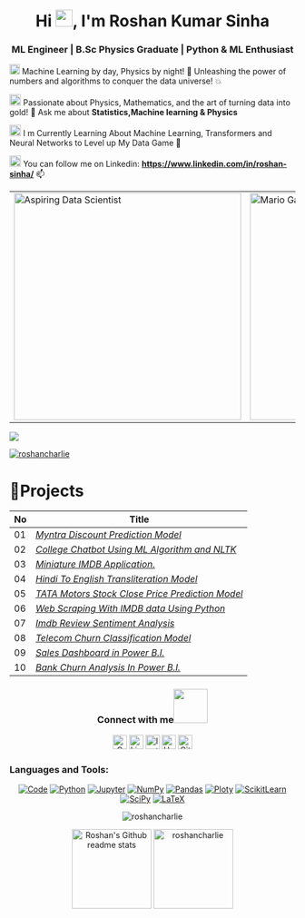 <h1 align="center">Hi <img src="https://github.com/TheDudeThatCode/TheDudeThatCode/blob/master/Assets/Mario_Hello_Big.gif" width="30px">, I'm Roshan Kumar Sinha</h1> 
<h3 align="center"> ML Engineer | B.Sc Physics Graduate | Python & ML Enthusiast</h3> 

<img src="https://github.com/TheDudeThatCode/TheDudeThatCode/blob/master/Assets/Rocket.gif" width="18px"> Machine Learning by day, Physics by night! 🎯 Unleashing the power of numbers and algorithms to conquer the data universe! 💥

<img alt="GIF" src="https://github.com/TheDudeThatCode/TheDudeThatCode/blob/master/Assets/Medal.gif" width="20px" /> Passionate about Physics, Mathematics, and the art of turning data into gold! 💬 Ask me about **Statistics,Machine learning & Physics**

<img alt="GIF" src="https://github.com/TheDudeThatCode/TheDudeThatCode/blob/master/Assets/powerup.gif" width="20px" /> I m Currently Learning About Machine Learning, Transformers and Neural Networks to Level up My Data Game 🎯

<img alt="GIF" src="https://github.com/TheDudeThatCode/TheDudeThatCode/blob/master/Assets/gandalf_parrot.gif" width="20px" /> You can follow me on Linkedin: **https://www.linkedin.com/in/roshan-sinha/** 📫


<table>
  <tr>
    <td>
      <img align="center" alt="Aspiring Data Scientist" width="400" height="400" src="      <img align="center" alt="Aspiring Data Scientist" width="400" height="400" src="https://www.google.com/url?sa=i&url=https%3A%2F%2Fwww.researchgate.net%2Fpost%2FCan_an_algorithm_come_into_control_and_possession_of_data_without_the_knowledge_of_or_input_from_a_human_programmer&psig=AOvVaw0LgPnQRDINK_BH2qU_cBOH&ust=1734208789676000&source=images&cd=vfe&opi=89978449&ved=0CBMQjRxqFwoTCKia-qjNpYoDFQAAAAAdAAAAABAZhttps://cdn-images-1.medium.com/v2/resize:fit:2600/0*PuscwCsUr09xZ0SJ.gif">
    </td>
    <td>
      <img src="https://github.com/TheDudeThatCode/TheDudeThatCode/blob/master/Assets/Mario_Gameplay.gif" alt="Mario Game" width="400" height="400">
    </td>
  </tr>
</table>


  <a href="https://github.com/roshancharlie">
    <img src="https://komarev.com/ghpvc/?username=roshancharlie&color=blue&style=flat)" />
  </a>
</p>

<p align="left"> <a href="https://github.com/ryo-ma/github-profile-trophy"><img src="https://github-profile-trophy.vercel.app/?username=roshancharlie" alt="roshancharlie" /></a> </p> 



# 📜Projects

|No|   Title   | 
|--|-----------| 
|01| [*Myntra Discount Prediction Model*](https://github.com/roshancharlie/Myntra-Discount-Prediction-Model) | 
|02| [*College Chatbot Using ML Algorithm and NLTK*](https://github.com/roshancharlie/College-Chatbot-Using-ML-and-NLP) | 
|03| [*Miniature IMDB Application.*](https://github.com/roshancharlie/Mini-Imdb-Application) | 
|04| [*Hindi To English Transliteration Model*](https://github.com/roshancharlie/Hindi-To-English-Transliteration-Model) |
|05| [*TATA Motors Stock Close Price Prediction Model*](https://github.com/roshancharlie/TATA-Motors-Close-Price-Prediction) | 
|06| [*Web Scraping With IMDB data Using Python*](https://github.com/roshancharlie/Python-Code) | 
|07| [*Imdb Review Sentiment Analysis*](https://github.com/roshancharlie/Imdb-Review-Sentiment-Analysis) | 
|08| [*Telecom Churn Classification Model*](https://github.com/roshancharlie/Telecom-Churn-Classification-Model) |
|09| [*Sales Dashboard in Power B.I.*](https://github.com/roshancharlie/Sales-Dashboard-Power-B.I.) | 
|10| [*Bank Churn Analysis In Power B.I.*](https://github.com/roshancharlie/Bank-Churn-Analysis-Power-B.I.) | 



<div align="center"> 
  <h3>Connect with me<a href="https://gifyu.com/image/Zy2f"><img src="https://github.com/milaan9/milaan9/blob/main/Handshake.gif" width="60"></a></h3> 
  <p align="center">
    <a href="mailto:roshanguptark432@gmail.com" target="_blank"><img alt="Gmail" width="25px" src="https://github.com/TheDudeThatCode/TheDudeThatCode/blob/master/Assets/Gmail.svg"></a>
    <a href="https://www.linkedin.com/in/roshan-sinha/" target="_blank"><img alt="LinkedIn" width="25px" src="https://github.com/TheDudeThatCode/TheDudeThatCode/blob/master/Assets/Linkedin.svg"></a>
    <a href="https://www.instagram.com/roshan_the_constant/?hl=en" target="_blank"><img alt="Instagram" width="25px" src="https://github.com/TheDudeThatCode/TheDudeThatCode/blob/master/Assets/Instagram.svg"></a>
    <a href="https://www.hackerrank.com/roshanguptark432" target="_blank"><img alt="HackerRank" width="25px" src="https://github.com/TheDudeThatCode/TheDudeThatCode/blob/master/Assets/HackerRank.svg"></a>
    <a href="https://github.com/roshancharlie" target="_blank"><img src="https://cdn.svgporn.com/logos/github-icon.svg" alt="Github logo" width="25px"></a>
  </p> 
  <h3 align="left">Languages and Tools:</h3> 
  <p align="center">
    <a href="https://github.com/roshancharlie?tab=repositories" target="_blank"><img alt="Code" src="https://img.shields.io/badge/-code-000000?style=flat-square&logo=Plex&logoColor=white"></a>
    <a href="https://github.com/roshancharlie?tab=repositories&language=python" target="_blank"><img alt="Python" src="https://img.shields.io/badge/Python-FFD43B?style=flat-square&logo=python&logoColor=darkgreen"></a>
    <a href="https://github.com/roshancharlie?tab=repositories&language=Jupyter Notebook" target="_blank"><img alt="Jupyter" src="https://img.shields.io/badge/Jupyter-F37626.svg?&style=flat-square&logo=Jupyter&logoColor=white"></a>
    <a href="https://github.com/roshancharlie/Python-Code" target="_blank"><img alt="NumPy" src="https://img.shields.io/badge/Numpy-777BB4?style=flat-square&logo=numpy&logoColor=white"></a>
    <a href="https://github.com/roshancharlie/Python-Code" target="_blank"><img alt="Pandas" src="https://img.shields.io/badge/Pandas-2C2D72?style=flat-square&logo=pandas&logoColor=white"></a>
    <a href="https://github.com/roshancharlie/Python-Code" target="_blank"><img alt="Ploty" src="https://img.shields.io/badge/Plotly-%233F4F75?style=flat-square&logo=plotly&logoColor=white"></a>
    <a href="https://github.com/roshancharlie/Machine-Learning-Practise-Project" target="_blank"><img alt="ScikitLearn" src="https://img.shields.io/badge/scikit_learn-F7931E?style=flat-square&logo=scikit-learn&logoColor=white"></a>
    <a href="https://github.com/milaan9/93_Python_Data_Analytics_Projects" target="_blank"><img alt="SciPy" src="https://img.shields.io/badge/SciPy-%230C55A5?style=flat-square&logo=scipy&logoColor=white"></a>
    <a href="https://github.com/milaan9?tab=repositories&language=TeX" target="_blank"><img alt="LaTeX" src="https://img.shields.io/badge/-LaTeX-008080?style=flat-square&logo=LaTeX&logoColor=white"></a>
  </p> 
  <p>
    <img src="https://github-readme-stats.vercel.app/api/top-langs?username=roshancharlie&show_icons=true&locale=en&layout=compact" alt="roshancharlie">
    
  </p> 
  <p align="center">
    <img height="140em" src="https://github-readme-stats.vercel.app/api?username=roshancharlie&theme=jolly&show_icons=true" alt="Roshan's Github readme stats">
    <img height="140em" src="http://github-readme-streak-stats.herokuapp.com?user=roshancharlie&&theme=jolly&show_icons=true" alt="roshancharlie"/>
  </p>
</div>

